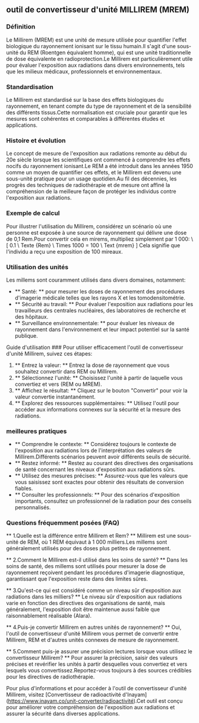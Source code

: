 ## outil de convertisseur d'unité MILLIREM (MREM)

### Définition
Le Millirem (MREM) est une unité de mesure utilisée pour quantifier l'effet biologique du rayonnement ionisant sur le tissu humain.Il s'agit d'une sous-unité du REM (Roentgen équivalent homme), qui est une unité traditionnelle de dose équivalente en radioprotection.Le Millirem est particulièrement utile pour évaluer l'exposition aux radiations dans divers environnements, tels que les milieux médicaux, professionnels et environnementaux.

### Standardisation
Le Millirem est standardisé sur la base des effets biologiques du rayonnement, en tenant compte du type de rayonnement et de la sensibilité des différents tissus.Cette normalisation est cruciale pour garantir que les mesures sont cohérentes et comparables à différentes études et applications.

### Histoire et évolution
Le concept de mesure de l'exposition aux radiations remonte au début du 20e siècle lorsque les scientifiques ont commencé à comprendre les effets nocifs du rayonnement ionisant.Le REM a été introduit dans les années 1950 comme un moyen de quantifier ces effets, et le Millirem est devenu une sous-unité pratique pour un usage quotidien.Au fil des décennies, les progrès des techniques de radiothérapie et de mesure ont affiné la compréhension de la meilleure façon de protéger les individus contre l'exposition aux radiations.

### Exemple de calcul
Pour illustrer l'utilisation du Millirem, considérez un scénario où une personne est exposée à une source de rayonnement qui délivre une dose de 0,1 Rem.Pour convertir cela en mirems, multipliez simplement par 1 000:
\ [
0.1 \ Texte {Rem} \ Times 1000 = 100 \ Text {mrem}
\]
Cela signifie que l'individu a reçu une exposition de 100 mireaux.

### Utilisation des unités
Les millems sont couramment utilisés dans divers domaines, notamment:
- ** Santé: ** pour mesurer les doses de rayonnement des procédures d'imagerie médicale telles que les rayons X et les tomodensitométrie.
- ** Sécurité au travail: ** Pour évaluer l'exposition aux radiations pour les travailleurs des centrales nucléaires, des laboratoires de recherche et des hôpitaux.
- ** Surveillance environnementale: ** pour évaluer les niveaux de rayonnement dans l'environnement et leur impact potentiel sur la santé publique.

Guide d'utilisation ###
Pour utiliser efficacement l'outil de convertisseur d'unité Millirem, suivez ces étapes:
1. ** Entrez la valeur: ** Entrez la dose de rayonnement que vous souhaitez convertir dans REM ou Millirem.
2. ** Sélectionnez l'unité: ** Choisissez l'unité à partir de laquelle vous convertiez et vers (REM ou MREM).
3. ** Affichez le résultat: ** Cliquez sur le bouton "Convertir" pour voir la valeur convertie instantanément.
4. ** Explorez des ressources supplémentaires: ** Utilisez l'outil pour accéder aux informations connexes sur la sécurité et la mesure des radiations.

### meilleures pratiques
- ** Comprendre le contexte: ** Considérez toujours le contexte de l'exposition aux radiations lors de l'interprétation des valeurs de Millirem.Différents scénarios peuvent avoir différents seuils de sécurité.
- ** Restez informé: ** Restez au courant des directives des organisations de santé concernant les niveaux d'exposition aux radiations sûrs.
- ** Utilisez des mesures précises: ** Assurez-vous que les valeurs que vous saisissez sont exactes pour obtenir des résultats de conversion fiables.
- ** Consulter les professionnels: ** Pour des scénarios d'exposition importants, consultez un professionnel de la radiation pour des conseils personnalisés.

### Questions fréquemment posées (FAQ)

** 1.Quelle est la différence entre Millirem et Rem? **
Millirem est une sous-unité de REM, où 1 REM équivaut à 1 000 milliers.Les millems sont généralement utilisés pour des doses plus petites de rayonnement.

** 2.Comment le Millirem est-il utilisé dans les soins de santé? **
Dans les soins de santé, des millems sont utilisés pour mesurer la dose de rayonnement reçoivent pendant les procédures d'imagerie diagnostique, garantissant que l'exposition reste dans des limites sûres.

** 3.Qu'est-ce qui est considéré comme un niveau sûr d'exposition aux radiations dans les milliers? **
Le niveau sûr d'exposition aux radiations varie en fonction des directives des organisations de santé, mais généralement, l'exposition doit être maintenue aussi faible que raisonnablement réalisable (Alara).

** 4.Puis-je convertir Millirem en autres unités de rayonnement? **
Oui, l'outil de convertisseur d'unité Millirem vous permet de convertir entre Millirem, REM et d'autres unités connexes de mesure de rayonnement.

** 5.Comment puis-je assurer une précision lectures lorsque vous utilisez le convertisseur Millirem? **
Pour assurer la précision, saisir des valeurs précises et revérifier les unités à partir desquelles vous convertiez et vers lesquels vous convertissez.Reportez-vous toujours à des sources crédibles pour les directives de radiothérapie.

Pour plus d'informations et pour accéder à l'outil de convertisseur d'unité Millirem, visitez [Convertisseur de radioactivité d'Inayam] (https://www.inayam.co/unit-converter/radioactivité).Cet outil est conçu pour améliorer votre compréhension de l'exposition aux radiations et assurer la sécurité dans diverses applications.